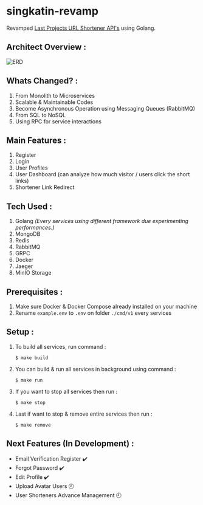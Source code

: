 # singkatin-revamp
Revamped [Last Projects URL Shortener API's](https://github.com/PickHD/singkatin-api) using Golang.

## Architect Overview :
![ERD](https://raw.github.com/PickHD/singkatin-revamp/master/arch_singkatin_revamp.png)

## Whats Changed? :
1. From Monolith to Microservices
2. Scalable & Maintainable Codes
3. Become Asynchronous Operation using Messaging Queues (RabbitMQ)
4. From SQL to NoSQL
5. Using RPC for service interactions

## Main Features : 
1. Register
2. Login
3. User Profiles
4. User Dashboard (can analyze how much visitor / users click the short links)
5. Shortener Link Redirect

## Tech Used :
1. Golang _(Every services using different framework due experimenting performances.)_
2. MongoDB
3. Redis
4. RabbitMQ
5. GRPC
6. Docker
7. Jaeger
8. MinIO Storage

## Prerequisites : 
1. Make sure Docker & Docker Compose already installed on your machine
2. Rename `example.env` to `.env` on folder `./cmd/v1` every services

## Setup :
1. To build all services, run command : 
    ```
    $ make build
    ```

2. You can build & run all services in background using command : 
    ``` 
    $ make run
    ```
3. If you want to stop all services then run :
    ```
    $ make stop
    ```
4. Last if want to stop & remove entire services then run :
    ```
    $ make remove
    ```
   
   
## Next Features (In Development) : 
- Email Verification Register ✔️
- Forgot Password ✔️
- Edit Profile ✔️
- Upload Avatar Users 🕘
- User Shorteners Advance Management 🕘

